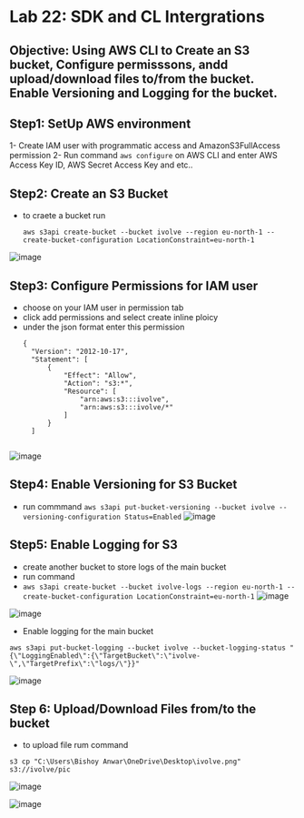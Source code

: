 # Lab 22: SDK and CL Intergrations
## Objective: Using AWS CLI to Create an S3 bucket, Configure permisssons, andd upload/download files to/from the bucket. Enable Versioning and Logging for the bucket.

## Step1: SetUp AWS environment 
1- Create IAM user with programmatic access and AmazonS3FullAccess permission 
2- Run command `aws configure` on AWS CLI and enter AWS Access Key ID, AWS Secret Access Key and etc..

## Step2: Create an S3 Bucket
- to craete a bucket run
  
  `aws s3api create-bucket --bucket ivolve --region eu-north-1 --create-bucket-configuration LocationConstraint=eu-north-1`
  
![image](https://github.com/ramy282/iVolve_OJT/assets/60857262/65df936a-e707-499a-b527-d26749909c83)

## Step3: Configure Permissions for IAM user 
- choose on your IAM user in permission tab
- click add permissions and select create inline ploicy
- under the json format enter this permission
  ```
  {
    "Version": "2012-10-17",
    "Statement": [
        {
            "Effect": "Allow",
            "Action": "s3:*",
            "Resource": [
                "arn:aws:s3:::ivolve",
                "arn:aws:s3:::ivolve/*"
            ]
        }
    ]


![image](https://github.com/ramy282/iVolve_OJT/assets/60857262/b25a8c1c-a6cb-4542-a4b4-084f3f78de67)
## Step4: Enable Versioning for S3 Bucket 
- run commmand `aws s3api put-bucket-versioning --bucket ivolve --versioning-configuration Status=Enabled`
  ![image](https://github.com/ramy282/iVolve_OJT/assets/60857262/5b5747f6-d2b8-4888-8125-56ee4402092e)

## Step5: Enable Logging for S3 
 
- create another bucket to store logs of the main bucket
- run command
-  `aws s3api create-bucket --bucket ivolve-logs --region eu-north-1 --create-bucket-configuration LocationConstraint=eu-north-1`
![image](https://github.com/ramy282/iVolve_OJT/assets/60857262/809aa45d-b56a-45ef-a238-0fb8ef320e31)

![image](https://github.com/ramy282/iVolve_OJT/assets/60857262/85b4e96d-157f-4877-94cf-1e5a2f335229)

- Enable logging for the main bucket
  
`aws s3api put-bucket-logging --bucket ivolve --bucket-logging-status "{\"LoggingEnabled\":{\"TargetBucket\":\"ivolve-\",\"TargetPrefix\":\"logs/\"}}" `

![image](https://github.com/ramy282/iVolve_OJT/assets/60857262/1152889d-5f17-4658-8179-8b2126683603)

## Step 6: Upload/Download Files from/to the bucket 

- to upload file rum command

`s3 cp "C:\Users\Bishoy Anwar\OneDrive\Desktop\ivolve.png" s3://ivolve/pic`

![image](https://github.com/ramy282/iVolve_OJT/assets/60857262/8b48a7a9-7638-4cf5-bc82-81aafb95cf31)

![image](https://github.com/ramy282/iVolve_OJT/assets/60857262/2696cf75-5a48-438d-b7a1-35b48fa5df93)
